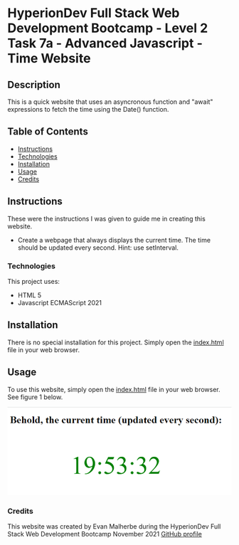 # HyperionDev Full Stack Web Development Bootcamp - Level 2 Task 7a - Advanced Javascript - Time Website

## Description
This is a quick website that uses an asyncronous function and "await" expressions to fetch the time using the Date() function. 

## Table of Contents
* [Instructions](#instructions)
* [Technologies](#technologies)
* [Installation](#installation)
* [Usage](#usage)
* [Credits](#credits) 

## Instructions
These were the instructions I was given to guide me in creating this website. 

* Create a webpage that always displays the current time. The time should be updated every second. Hint: use setInterval.

### Technologies
This project uses:
* HTML 5 
* Javascript ECMAScript 2021

## Installation
There is no special installation for this project. Simply open the [index.html](index.html) file in your web browser.

## Usage
To use this website, simply open the [index.html](index.html) file in your web browser. See figure 1 below.

![Figure 1](screenshot1.png)

### Credits
This website was created by Evan Malherbe during the HyperionDev Full Stack Web Development Bootcamp November 2021 [GitHub profile](https://github.com/evanmalherbe) 